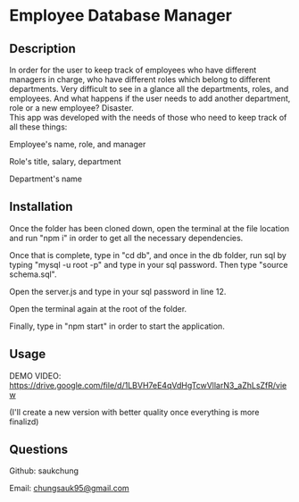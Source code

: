 # Employee Database Manager

## Description
    
In order for the user to keep track of employees who have different managers in charge, who have different roles which belong to different departments. Very difficult to see in a glance all the departments, roles, and employees. And what happens if the user needs to add another department, role or a new employee? Disaster.		
This app was developed with the needs of those who need to keep track of all these things:

Employee's name, role, and manager

Role's title, salary, department

Department's name
    
## Installation
    
Once the folder has been cloned down, open the terminal at the file location and run "npm i" in order to get all the necessary dependencies. 

Once that is complete, type in "cd db", and once in the db folder, run sql by typing "mysql -u root -p" and type in your sql password. Then type "source schema.sql".

Open the server.js and type in your sql password in line 12.

Open the terminal again at the root of the folder.

Finally, type in "npm start" in order to start the application.
    
    
## Usage
    
DEMO VIDEO: https://drive.google.com/file/d/1LBVH7eE4qVdHgTcwVllarN3_aZhLsZfR/view 

(I'll create a new version with better quality once everything is more finalizd)

    
## Questions
    
Github: saukchung
    
Email: chungsauk95@gmail.com